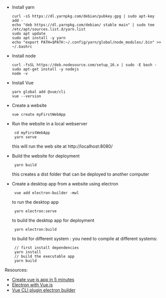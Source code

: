 
- Install yarn
   
      curl -sS https://dl.yarnpkg.com/debian/pubkey.gpg | sudo apt-key add -
      echo "deb https://dl.yarnpkg.com/debian/ stable main" | sudo tee /etc/apt/sources.list.d/yarn.list
      sudo apt update 
      sudo apt install -y yarn
      echo "export PATH=$PATH:~/.config/yarn/global/node_modules/.bin" >> ~/.bashrc

- Install node

      curl -fsSL https://deb.nodesource.com/setup_16.x | sudo -E bash -
      sudo apt-get install -y nodejs
      node -v
          
- Install Vue

      yarn global add @vue/cli
      vue --version

- Create a website
   
      vue create myFirstWebApp

- Run the website in a local webserver
       
       cd myFirstWebApp
       yarn serve

    this will run the web site at http://localhost:8080/    

- Build the website for deployment

       yarn build

    this creates a dist folder that can be deployed to another computer    
 
- Create a desktop app from a website using electron

       vue add electron-builder -mwl
       
    to run the desktop app

       yarn electron:serve 

    to build the desktop app for deployment   
       
       yarn electron:build

    to build for different system : you need to compile at different systems:

       // first install dependencies 
       yarn install   
       // build the executable app
       yarn build





Resources:

- [Create vue js app in 5 minutes](https://www.blog.duomly.com/vue-js-tutorial-how-to-create-vue-js-app-in-5-minutes)
- [Electron with Vue.js](https://www.youtube.com/watch?v=Fl7---SEORQ)
- [Vue CLI plugin electron builder](https://github.com/nklayman/vue-cli-plugin-electron-builder)
